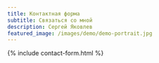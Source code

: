```yaml
---
title: Контактная форма
subtitle: Связаться со мной
description: Сергей Яковлев
featured_image: /images/demo/demo-portrait.jpg
---
```


{% include contact-form.html %}
